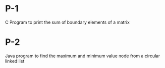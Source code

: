 # P-1
C Program to print the sum of boundary elements of a matrix
# P-2
Java program to find the maximum and minimum value node from a circular linked list
